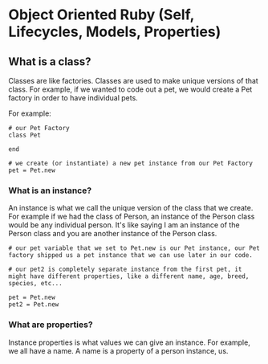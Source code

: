 # Object Oriented Ruby (Self, Lifecycles, Models, Properties)

## What is a class?

Classes are like factories. Classes are used to make unique versions of that class. For example, if we wanted to code out a pet, we would create a Pet factory in order to have individual pets.

For example:
```
# our Pet Factory
class Pet

end

# we create (or instantiate) a new pet instance from our Pet Factory
pet = Pet.new
```

### What is an instance?

An instance is what we call the unique version of the class that we create. For example if we had the class of Person, an instance of the Person class would be any individual person. It's like saying I am an instance of the Person class and you are another instance of the Person class.

```
# our pet variable that we set to Pet.new is our Pet instance, our Pet factory shipped us a pet instance that we can use later in our code.

# our pet2 is completely separate instance from the first pet, it might have different properties, like a different name, age, breed, species, etc...

pet = Pet.new
pet2 = Pet.new
```

### What are properties?

Instance properties is what values we can give an instance. For example, we all have a name. A name is a property of a person instance, us.